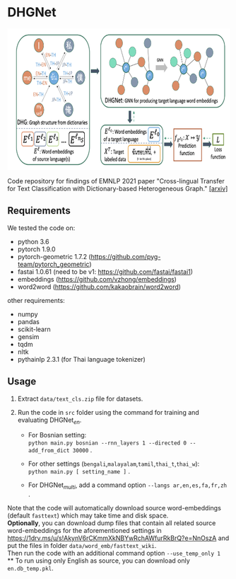 # DHGNet

<img src="figs/dhgnet.png" width="800" height="320">

Code repository for findings of EMNLP 2021 paper "Cross-lingual Transfer for Text Classification with Dictionary-based Heterogeneous Graph." [[arxiv]](https://arxiv.org/abs/2109.04400)

## Requirements

We tested the code on:
* python 3.6
* pytorch 1.9.0
* pytorch-geometric 1.7.2 (https://github.com/pyg-team/pytorch_geometric)
* fastai 1.0.61 (need to be v1: https://github.com/fastai/fastai1)
* embeddings (https://github.com/vzhong/embeddings)
* word2word (https://github.com/kakaobrain/word2word)

other requirements:
* numpy
* pandas
* scikit-learn
* gensim
* tqdm
* nltk
* pythainlp 2.3.1 (for Thai language tokenizer)

## Usage

1. Extract `data/text_cls.zip` file for datasets.

2. Run the code in `src` folder using the command for training and evaluating $\text{DHGNet}_{en}$.

    * For Bosnian setting:\
    `python main.py bosnian --rnn_layers 1 --directed 0 --add_from_dict 30000` .

    * For other settings (`bengali`,`malayalam`,`tamil`,`thai_t`,`thai_w`):\
    `python main.py [ setting_name ]` .

    * For $\text{DHGNet}_{multi}$, add a command option `--langs ar,en,es,fa,fr,zh` .

Note that the code will automatically download source word-embeddings (default `fasttext`) which may take time and disk space.\
<b>Optionally</b>, you can download dump files that contain all related source word-embeddings for the aforementioned settings in https://1drv.ms/u/s!AkynV6rCKmmXkNBYwRchAWfurRkBrQ?e=NnOszA and put the files in folder `data/word_emb/fasttext_wiki`.\
Then run the code with an additional command option `--use_temp_only 1`\
** To run using only English as source, you can download only `en.db_temp.pkl`.
